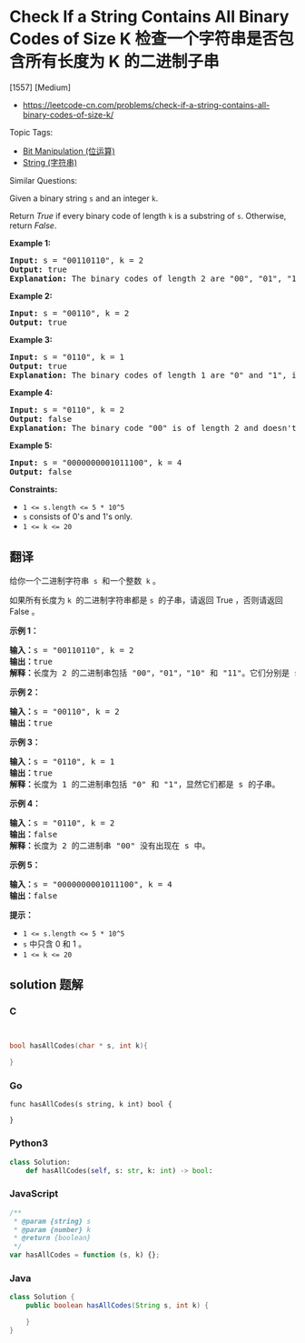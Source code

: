 # Check If a String Contains All Binary Codes of Size K 检查一个字符串是否包含所有长度为 K 的二进制子串

[1557] [Medium]

- https://leetcode-cn.com/problems/check-if-a-string-contains-all-binary-codes-of-size-k/

Topic Tags:

- [Bit Manipulation (位运算)](https://leetcode-cn.com/tag/bit-manipulation/)
- [String (字符串)](https://leetcode-cn.com/tag/string/)

Similar Questions:

Given a binary string `s` and an integer `k`.

Return _True_ if every binary code of length `k` is a substring of `s`. Otherwise, return _False_.

**Example 1:**

<pre><strong>Input:</strong> s = "00110110", k = 2
<strong>Output:</strong> true
<strong>Explanation:</strong> The binary codes of length 2 are "00", "01", "10" and "11". They can be all found as substrings at indicies 0, 1, 3 and 2 respectively.
</pre>

**Example 2:**

<pre><strong>Input:</strong> s = "00110", k = 2
<strong>Output:</strong> true
</pre>

**Example 3:**

<pre><strong>Input:</strong> s = "0110", k = 1
<strong>Output:</strong> true
<strong>Explanation:</strong> The binary codes of length 1 are "0" and "1", it is clear that both exist as a substring. 
</pre>

**Example 4:**

<pre><strong>Input:</strong> s = "0110", k = 2
<strong>Output:</strong> false
<strong>Explanation:</strong> The binary code "00" is of length 2 and doesn't exist in the array.
</pre>

**Example 5:**

<pre><strong>Input:</strong> s = "0000000001011100", k = 4
<strong>Output:</strong> false
</pre>

**Constraints:**

- `1 <= s.length <= 5 * 10^5`
- `s` consists of 0's and 1's only.
- `1 <= k <= 20`

## 翻译

给你一个二进制字符串  `s`  和一个整数  `k` 。

如果所有长度为 `k`  的二进制字符串都是 `s`  的子串，请返回 True ，否则请返回 False 。

**示例 1：**

<pre><strong>输入：</strong>s = "00110110", k = 2
<strong>输出：</strong>true
<strong>解释：</strong>长度为 2 的二进制串包括 "00"，"01"，"10" 和 "11"。它们分别是 s 中下标为 0，1，3，2 开始的长度为 2 的子串。
</pre>

**示例 2：**

<pre><strong>输入：</strong>s = "00110", k = 2
<strong>输出：</strong>true
</pre>

**示例 3：**

<pre><strong>输入：</strong>s = "0110", k = 1
<strong>输出：</strong>true
<strong>解释：</strong>长度为 1 的二进制串包括 "0" 和 "1"，显然它们都是 s 的子串。
</pre>

**示例 4：**

<pre><strong>输入：</strong>s = "0110", k = 2
<strong>输出：</strong>false
<strong>解释：</strong>长度为 2 的二进制串 "00" 没有出现在 s 中。
</pre>

**示例 5：**

<pre><strong>输入：</strong>s = "0000000001011100", k = 4
<strong>输出：</strong>false
</pre>

**提示：**

- `1 <= s.length <= 5 * 10^5`
- `s` 中只含 0 和 1 。
- `1 <= k <= 20`

## solution 题解

### C

```c


bool hasAllCodes(char * s, int k){

}
```

### Go

```golang
func hasAllCodes(s string, k int) bool {

}
```

### Python3

```python
class Solution:
    def hasAllCodes(self, s: str, k: int) -> bool:
```

### JavaScript

```javascript
/**
 * @param {string} s
 * @param {number} k
 * @return {boolean}
 */
var hasAllCodes = function (s, k) {};
```

### Java

```java
class Solution {
    public boolean hasAllCodes(String s, int k) {

    }
}
```
